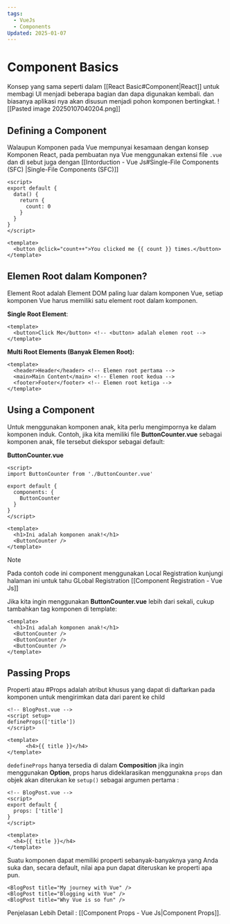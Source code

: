 ```yaml
---
tags:
  - VueJs
  - Components
Updated: 2025-01-07
---
```

# **Component Basics**

Konsep yang sama seperti dalam [[React Basic#Component|React]] untuk membagi UI menjadi beberapa bagian dan dapa digunakan kembali. dan biasanya aplikasi nya akan disusun menjadi pohon komponen bertingkat.
![[Pasted image 20250107040204.png]]
## **Defining a Component**

Walaupun Komponen pada Vue mempunyai kesamaan dengan konsep Komponen React, pada pembuatan nya Vue menggunakan extensi file `.vue` dan di sebut juga dengan [[Intorduction - Vue Js#Single-File Components (SFC) |Single-File Components (SFC)]]

```vue
<script>
export default {
  data() {
    return {
      count: 0
    }
  }
}
</script>

<template>
  <button @click="count++">You clicked me {{ count }} times.</button>
</template>
```

## **Elemen Root dalam Komponen?**

Element Root adalah Element DOM paling luar dalam komponen Vue, setiap komponen Vue harus memiliki satu element root dalam komponen.

**Single Root Element**:
<template>
  <button>Click Me</button> <!-- <button> adalah elemen root -->
</template>
```vue
<template>
  <button>Click Me</button> <!-- <button> adalah elemen root -->
</template>
```

**Multi Root Elements (Banyak Elemen Root):**
```vue
<template>
  <header>Header</header> <!-- Elemen root pertama -->
  <main>Main Content</main> <!-- Elemen root kedua -->
  <footer>Footer</footer> <!-- Elemen root ketiga -->
</template>
```

## **Using a Component**

Untuk menggunakan komponen anak, kita perlu mengimpornya ke dalam komponen induk. Contoh, jika kita memiliki file **ButtonCounter.vue** sebagai komponen anak, file tersebut diekspor sebagai default:

**ButtonCounter.vue** 

```vue
<script>
import ButtonCounter from './ButtonCounter.vue'

export default {
  components: {
    ButtonCounter
  }
}
</script>

<template>
  <h1>Ini adalah komponen anak!</h1>
  <ButtonCounter />
</template>
```

> [!NOTE]  
> Pada contoh code ini component menggunakan Local Registration kunjungi halaman ini untuk tahu GLobal Registration [[Component Registration - Vue Js]]

Jika kita ingin menggunakan  **ButtonCounter.vue**  lebih dari sekali, cukup tambahkan tag komponen di template:

```vue
<template>
  <h1>Ini adalah komponen anak!</h1>
  <ButtonCounter />
  <ButtonCounter />
  <ButtonCounter />
</template>
```

## **Passing Props**

Properti atau #Props adalah atribut khusus yang dapat di daftarkan pada komponen untuk mengirimkan data dari parent ke child

```vue
<!-- BlogPost.vue -->
<script setup>
defineProps(['title'])
</script>

<template>
	  <h4>{{ title }}</h4>
</template>
```

`dedefineProps` hanya tersedia di dalam **Composition** jika ingin menggunakan **Option**, props harus dideklarasikan menggunakna `props` dan objek akan diterukan ke `setup()` sebagai argumen pertama :

```vue
<!-- BlogPost.vue -->
<script>
export default {
  props: ['title']
}
</script>

<template>
  <h4>{{ title }}</h4>
</template>
```

Suatu komponen dapat memiliki properti sebanyak-banyaknya yang Anda suka dan, secara default, nilai apa pun dapat diteruskan ke properti apa pun.

```vue
<BlogPost title="My journey with Vue" />
<BlogPost title="Blogging with Vue" />
<BlogPost title="Why Vue is so fun" />
```

Penjelasan Lebih Detail : [[Component Props - Vue Js|Component Props]].


